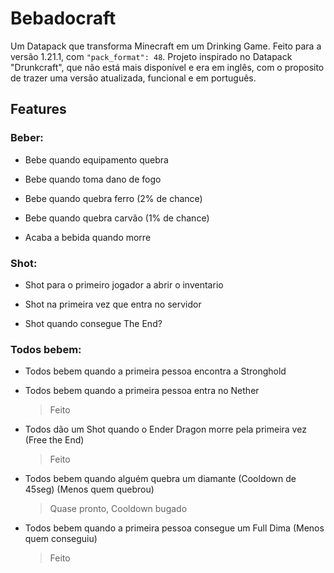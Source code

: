 # Bebadocraft
Um Datapack que transforma Minecraft em um Drinking Game. Feito para a versão 1.21.1, com ```"pack_format": 48```. Projeto inspirado no Datapack "Drunkcraft", que não está mais disponível e era em inglês, com o proposito de trazer uma versão atualizada, funcional e em português.

## Features
### Beber:
- Bebe quando equipamento quebra

- Bebe quando toma dano de fogo

- Bebe quando quebra ferro (2% de chance)

- Bebe quando quebra carvão (1% de chance)

- Acaba a bebida quando morre

### Shot:
- Shot para o primeiro jogador a abrir o inventario

- Shot na primeira vez que entra no servidor

- Shot quando consegue The End?

### Todos bebem:
- Todos bebem quando a primeira pessoa encontra a Stronghold

- Todos bebem quando a primeira pessoa entra no Nether
	> Feito

- Todos dão um Shot quando o Ender Dragon morre pela primeira vez (Free the End)
	> Feito

- Todos bebem quando alguém quebra um diamante (Cooldown de 45seg) (Menos quem quebrou)
	> Quase pronto, Cooldown bugado

- Todos bebem quando a primeira pessoa consegue um Full Dima (Menos quem conseguiu)
	> Feito
